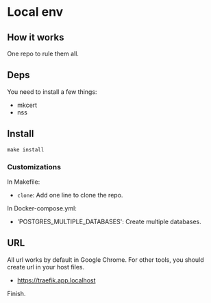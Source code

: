 # Local env

## How it works
One repo to rule them all.

## Deps
You need to install a few things:
- mkcert 
- nss

## Install
``make install``

### Customizations
In Makefile:
- ``clone``: Add one line to clone the repo.

In Docker-compose.yml:
- 'POSTGRES_MULTIPLE_DATABASES': Create multiple databases.

## URL
All url works by default in Google Chrome. For other tools, you should create url in your host files.
- https://traefik.app.localhost

Finish.

